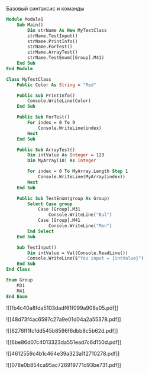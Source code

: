 Базовый синтаксис и команды
```vb
Module Module1
    Sub Main()
        Dim strName As New MyTestClass
        strName.TestInput()
        strName.PrintInfo()
        strName.ForTest()
        strName.ArrayTest()
        strName.TestEnum([Group].M41)
    End Sub
End Module

Class MyTestClass
    Public Color As String = "Red"

    Public Sub PrintInfo()
        Console.WriteLine(Color)
    End Sub

    Public Sub ForTest()
        For index = 0 To 9
            Console.WriteLine(index)
        Next
    End Sub

    Public Sub ArrayTest()
        Dim intValue As Integer = 123
        Dim MyArray(10) As Integer

        For index = 0 To MyArray.Length Step 1
            Console.WriteLine(MyArray(index))
        Next
    End Sub

    Public Sub TestEnum(group As Group)
        Select Case group
            Case [Group].M31
                Console.WriteLine("Bul")
            Case [Group].M41
                Console.WriteLine("Men")
        End Select
    End Sub

    Sub TestInput()
        Dim intValue = Val(Console.ReadLine())
        Console.WriteLine($"You input = {intValue}")
    End Sub
End Class

Enum Group
    M31
    M41
End Enum
```

![[fb4c40a8fda5103dadf61f099a908a05.pdf]]

![[48d73f4ac6597c27a9e01d04a2a55378.pdf]]

![[6276ff1fcfdd545b8596f6dbb8c5b62d.pdf]]

![[6be86d07c4013323da551ead7c6d150d.pdf]]

![[4612559c4b1c464e39a323a1f2710278.pdf]]

![[078e0b854ca95ac726919771d93be731.pdf]]